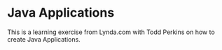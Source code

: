 # Java Applications

This is a learning exercise from Lynda.com with Todd Perkins on how to create Java Applications.
